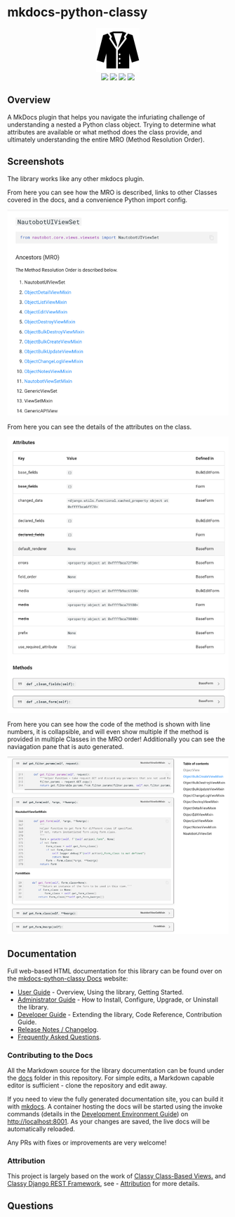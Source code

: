 # mkdocs-python-classy

<p align="center">

  <img src="https://raw.githubusercontent.com/itdependsnetworks/mkdocs-python-classy/develop/docs/images/icon-mkdocs-python-classy.png" class="logo" height="100px">
  <br>
  <a href="https://github.com/itdependsnetworks/mkdocs-python-classy/actions"><img src="https://github.com/itdependsnetworks/mkdocs-python-classy/actions/workflows/ci.yml/badge.svg?branch=main"></a>
  <a href="https://mkdocs-python-classy.readthedocs.io/en/latest"><img src="https://readthedocs.org/projects/mkdocs-python-classy/badge/"></a>
  <a href="https://pypi.org/project/mkdocs-python-classy/"><img src="https://img.shields.io/pypi/v/mkdocs-python-classy"></a>
  <a href="https://pypi.org/project/mkdocs-python-classy/"><img src="https://img.shields.io/pypi/dm/mkdocs-python-classy"></a>
  <br>
</p>

## Overview

A MkDocs plugin that helps you navigate the infuriating challenge of understanding a nested a Python class object. Trying to determine what attributes are available or what method does the class provide, and ultimately understanding the entire MRO (Method Resolution Order).

## Screenshots

The library works like any other mkdocs plugin.

From here you can see how the MRO is described, links to other Classes covered in the docs, and a convenience Python import config.

![MRO](https://raw.githubusercontent.com/itdependsnetworks/mkdocs-python-classy/develop/docs/images/ui-view1.png)

From here you can see the details of the attributes on the class.

![Attributes](https://raw.githubusercontent.com/itdependsnetworks/mkdocs-python-classy/develop/docs/images/ui-view2.png)

From here you can see how the code of the method is shown with line numbers, it is collapsible, and will even show multiple if the method is provided in multiple Classes in the MRO order! Additionally you can see the naviagation pane that is auto generated.

![Methods](https://raw.githubusercontent.com/itdependsnetworks/mkdocs-python-classy/develop/docs/images/ui-view3.png)

## Documentation

Full web-based HTML documentation for this library can be found over on the [mkdocs-python-classy Docs](https://mkdocs-python-classy.readthedocs.io) website:

- [User Guide](https://mkdocs-python-classy.readthedocs.io/en/latest/user/lib_overview/) - Overview, Using the library, Getting Started.
- [Administrator Guide](https://mkdocs-python-classy.readthedocs.io/en/latest/admin/install/) - How to Install, Configure, Upgrade, or Uninstall the library.
- [Developer Guide](https://mkdocs-python-classy.readthedocs.io/en/latest/dev/contributing/) - Extending the library, Code Reference, Contribution Guide.
- [Release Notes / Changelog](https://mkdocs-python-classy.readthedocs.io/en/latest/admin/release_notes/).
- [Frequently Asked Questions](https://mkdocs-python-classy.readthedocs.io/en/latest/user/faq/).

### Contributing to the Docs

All the Markdown source for the library documentation can be found under the [docs](https://github.com/itdependsnetworks/mkdocs-python-classy/tree/develop/docs) folder in this repository. For simple edits, a Markdown capable editor is sufficient - clone the repository and edit away.

If you need to view the fully generated documentation site, you can build it with [mkdocs](https://www.mkdocs.org/). A container hosting the docs will be started using the invoke commands (details in the [Development Environment Guide](https://mkdocs-python-classy.readthedocs.io/en/latest/dev/dev_environment/#docker-development-environment)) on [http://localhost:8001](http://localhost:8001). As your changes are saved, the live docs will be automatically reloaded.

Any PRs with fixes or improvements are very welcome!

### Attribution

This project is largely based on the work of [Classy Class-Based Views.](https://ccbv.co.uk/) and [Classy Django REST Framework](https://www.cdrf.co/), see - [Attribution](https://mkdocs-python-classy.readthedocs.io/en/latest/dev/attribution/) for more details.

## Questions

<!-- For any questions or comments, please check the [FAQ](https://mkdocs-python-classy.readthedocs.io/en/latest/user/faq/) first. Feel free to also swing by the [Network to Code Slack](https://networktocode.slack.com/) (channel `#networktocode`), sign up [here](http://slack.networktocode.com/) if you don't have an account. -->
